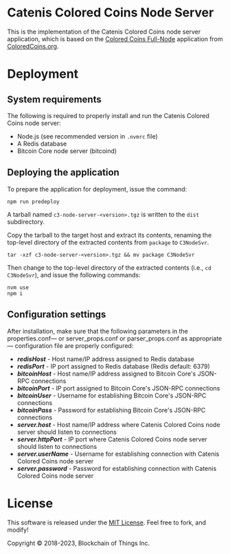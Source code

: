 # Catenis Colored Coins Node Server

This is the implementation of the Catenis Colored Coins node server application, which is based on the [Colored Coins
Full-Node](https://github.com/Colored-Coins/Full-Node) application from [ColoredCoins.org](https://github.com/Colored-Coins).

# Deployment

## System requirements

The following is required to properly install and run the Catenis Colored Coins node server:

- Node.js (see recommended version in `.nvmrc` file)
- A Redis database
- Bitcoin Core node server (bitcoind)

## Deploying the application

To prepare the application for deployment, issue the command:

```shell
npm run predeploy
```

A tarball named `c3-node-server-<version>.tgz` is written to the `dist` subdirectory.

Copy the tarball to the target host and extract its contents, renaming the top-level directory of the extracted contents
from `package` to `C3NodeSvr`.

```shell
tar -xzf c3-node-server-<version>.tgz && mv package C3NodeSvr
```

Then change to the top-level directory of the extracted contents (i.e., `cd C3NodeSvr`), and issue the following commands:

```shell
nvm use
npm i
```

## Configuration settings

After installation, make sure that the following parameters in the properties.conf— or server_props.conf or
parser_props.conf as appropriate— configuration file are properly configured:

- ***redisHost*** - Host name/IP address assigned to Redis database
- ***redisPort*** - IP port assigned to Redis database (Redis default: 6379)
- ***bitcoinHost*** - Host name/IP address assigned to Bitcoin Core's JSON-RPC connections
- ***bitcoinPort*** - IP port assigned to Bitcoin Core's JSON-RPC connections
- ***bitcoinUser*** - Username for establishing Bitcoin Core's JSON-RPC connections
- ***bitcoinPass*** - Password for establishing Bitcoin Core's JSON-RPC connections
- ***server.host*** - Host name/IP address where Catenis Colored Coins node server should listen to connections
- ***server.httpPort*** - IP port where Catenis Colored Coins node server should listen to connections
- ***server.userName*** - Username for establishing connection with Catenis Colored Coins node server
- ***server.password*** - Password for establishing connection with Catenis Colored Coins node server

# License

This software is released under the [MIT License](LICENSE). Feel free to fork, and modify!

Copyright © 2018-2023, Blockchain of Things Inc.